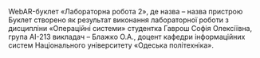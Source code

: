 WebAR-буклет «Лабораторна робота 2», де назва – назва пристрою 
Буклет створено як результат виконання лабораторної роботи з дисципліни «Операційні системи»
студентка Гаврош Софія Олексіївна, група АІ-213
викладач – Блажко О.А., доцент кафедри інформаційних систем Національного
університету «Одеська політехніка».
